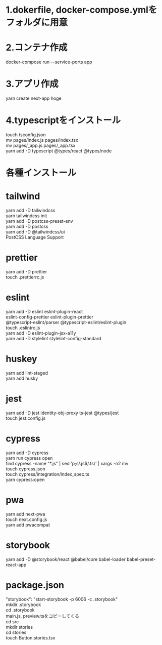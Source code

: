 # 1.dokerfile, docker-compose.ymlをフォルダに用意
# 2.コンテナ作成
docker-compose run --service-ports app
# 3.アプリ作成
yarn create next-app hoge
# 4.typescriptをインストール
touch tsconfig.json  
mv pages/index.js pages/index.tsx  
mv pages/_app.js pages/_app.tsx  
yarn add -D typescript @types/react @types/node
# 各種インストール
# tailwind
yarn add -D tailwindcss  
yarn tailwindcss init  
yarn add -D postcss-preset-env  
yarn add -D postcss  
yarn add -D @tailwindcss/ui  
PostCSS Language Support
# prettier
yarn add -D prettier  
touch .prettierrc.js
# eslint
yarn add -D eslint eslint-plugin-react \
eslint-config-prettier eslint-plugin-prettier \
@typescript-eslint/parser @typescript-eslint/eslint-plugin  
touch .eslintrc.js  
yarn add -D eslint-plugin-jsx-a11y  
yarn add -D stylelint stylelint-config-standard
# huskey
yarn add lint-staged  
yarn add husky
# jest
yarn add -D jest identity-obj-proxy ts-jest @types/jest  
touch jest.config.js
# cypress
yarn add -D cypress  
yarn run cypress open  
find cypress -name "*.js" | sed 'p;s/.js$/.ts/' | xargs -n2 mv  
touch cypress.json  
touch cypress/integration/index_spec.ts  
yarn cypress:open
# pwa
yarn add next-pwa  
touch next.config.js  
yarn add pwacompat
# storybook
yarn add -D @storybook/react @babel/core babel-loader babel-preset-react-app
# package.json
"storybook": "start-storybook -p 6006 -c .storybook"  
mkdir .storybook  
cd .storybook  
main.js, preview.tsをコピーしてくる  
cd src  
mkdir stories  
cd stories  
touch Button.stories.tsx  
